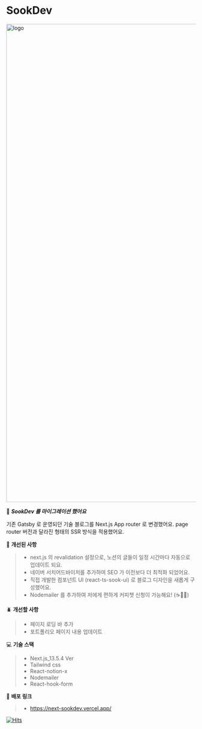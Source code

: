 # SookDev

<img width="1272" alt="logo" src="https://github.com/22sook00/next-sook-blog/assets/80618616/d3f18345-b1ec-402a-8624-1bd4f5eb782a">


🎉 **_SookDev 를 마이그레이션 했어요_** <br/>


기존 Gatsby 로 운영되던 기술 블로그를 Next.js App router 로 변경했어요.
page router 버전과 달라진 형태의 SSR 방식을 적용했어요. 

🚀 **개선된 사항**
> - next.js 의 revalidation 설정으로, 노션의 글들이 일정 시간마다 자동으로 업데이트 되요.
> - 네이버 서치어드바이저를 추가하여 SEO 가 이전보다 더 최적화 되었어요.
> - 직접 개발한 컴포넌트 UI (react-ts-sook-ui) 로 블로그 디자인을 새롭게 구성했어요.
> - Nodemailer 를 추가하여 저에게 편하게 커피챗 신청이 가능해요! (☕️🙏🏻)

🪲 **개선할 사항**
> - 페이지 로딩 바 추가
> - 포트폴리오 페이지 내용 업데이트 


💻 **기술 스택**
>- Next.js_13.5.4 Ver
>- Tailwind css
>- React-notion-x
>- Nodemailer
>- React-hook-form

🔗 **배포 링크**

>-  https://next-sookdev.vercel.app/


[![Hits](https://hits.seeyoufarm.com/api/count/incr/badge.svg?url=https%3A%2F%2Fnext-sookdev.vercel.app&count_bg=%232B96ED&title_bg=%23334155&icon=github.svg&icon_color=%23F4F6F8&title=Thx+%F0%9F%A9%B5&edge_flat=true)](https://hits.seeyoufarm.com)
